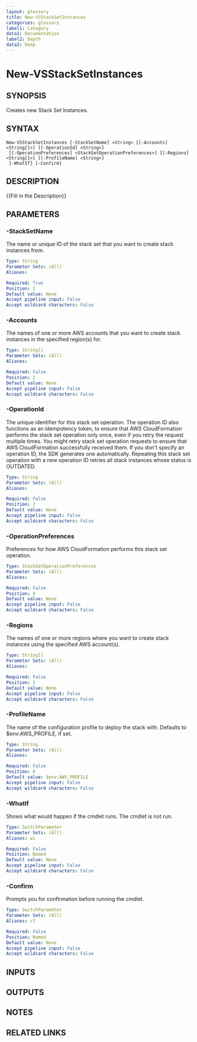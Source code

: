 ```yaml
---
layout: glossary
title: New-VSStackSetInstances
categories: glossary
label1: Category
data1: Documentation
label2: Depth
data2: Deep
---
```


# New-VSStackSetInstances

## SYNOPSIS
Creates new Stack Set Instances.

## SYNTAX

```
New-VSStackSetInstances [-StackSetName] <String> [[-Accounts] <String[]>] [[-OperationId] <String>]
 [[-OperationPreferences] <StackSetOperationPreferences>] [[-Regions] <String[]>] [[-ProfileName] <String>]
 [-WhatIf] [-Confirm]
```

## DESCRIPTION
{{Fill in the Description}}

## PARAMETERS

### -StackSetName
The name or unique ID of the stack set that you want to create stack instances from.

```yaml
Type: String
Parameter Sets: (All)
Aliases: 

Required: True
Position: 1
Default value: None
Accept pipeline input: False
Accept wildcard characters: False
```

### -Accounts
The names of one or more AWS accounts that you want to create stack instances in the specified region(s) for.

```yaml
Type: String[]
Parameter Sets: (All)
Aliases: 

Required: False
Position: 2
Default value: None
Accept pipeline input: False
Accept wildcard characters: False
```

### -OperationId
The unique identifier for this stack set operation.
The operation ID also functions as an idempotency token, to ensure that AWS CloudFormation performs the stack set operation only once, even if you retry the request multiple times.
You might retry stack set operation requests to ensure that AWS CloudFormation successfully received them.
If you don't specify an operation ID, the SDK generates one automatically.
Repeating this stack set operation with a new operation ID retries all stack instances whose status is OUTDATED.

```yaml
Type: String
Parameter Sets: (All)
Aliases: 

Required: False
Position: 3
Default value: None
Accept pipeline input: False
Accept wildcard characters: False
```

### -OperationPreferences
Preferences for how AWS CloudFormation performs this stack set operation.

```yaml
Type: StackSetOperationPreferences
Parameter Sets: (All)
Aliases: 

Required: False
Position: 4
Default value: None
Accept pipeline input: False
Accept wildcard characters: False
```

### -Regions
The names of one or more regions where you want to create stack instances using the specified AWS account(s).

```yaml
Type: String[]
Parameter Sets: (All)
Aliases: 

Required: False
Position: 5
Default value: None
Accept pipeline input: False
Accept wildcard characters: False
```

### -ProfileName
The name of the configuration profile to deploy the stack with.
Defaults to $env:AWS_PROFILE, if set.

```yaml
Type: String
Parameter Sets: (All)
Aliases: 

Required: False
Position: 6
Default value: $env:AWS_PROFILE
Accept pipeline input: False
Accept wildcard characters: False
```

### -WhatIf
Shows what would happen if the cmdlet runs.
The cmdlet is not run.

```yaml
Type: SwitchParameter
Parameter Sets: (All)
Aliases: wi

Required: False
Position: Named
Default value: None
Accept pipeline input: False
Accept wildcard characters: False
```

### -Confirm
Prompts you for confirmation before running the cmdlet.

```yaml
Type: SwitchParameter
Parameter Sets: (All)
Aliases: cf

Required: False
Position: Named
Default value: None
Accept pipeline input: False
Accept wildcard characters: False
```

## INPUTS

## OUTPUTS

## NOTES

## RELATED LINKS

